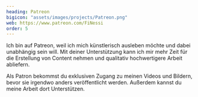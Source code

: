 ```yaml
---
heading: Patreon
bigicon: "assets/images/projects/Patreon.png"
web: https://www.patreon.com/FiNessi
order: 5
---
```

Ich bin auf Patreon, weil ich mich künstlerisch ausleben möchte und dabei unabhängig sein will. Mit deiner Unterstützung kann ich mir mehr Zeit für die Erstellung von Content nehmen und qualitativ hochwertigere Arbeit abliefern.

Als Patron bekommst du exklusiven Zugang zu meinen Videos und Bildern, bevor sie irgendwo anders veröffentlicht werden. Außerdem kannst du meine Arbeit dort Unterstützen.

